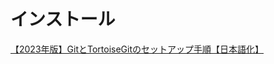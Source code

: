 # インストール
<a href="https://it.howalab.com/how-to-setup-tortoisegit/" target="_blank">【2023年版】GitとTortoiseGitのセットアップ手順【日本語化】</a>	
